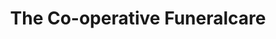 ---
title: "The Co-operative Funeralcare"
url: /barnet/the-co-operative-funeralcare/
shop: funeral directors
---